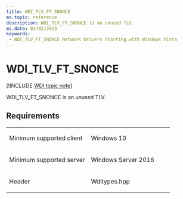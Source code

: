 ```yaml
---
title: WDI_TLV_FT_SNONCE
ms.topic: reference
description: WDI_TLV_FT_SNONCE is an unused TLV.
ms.date: 03/02/2023
keywords:
 - WDI_TLV_FT_SNONCE Network Drivers Starting with Windows Vista
---
```


# WDI\_TLV\_FT\_SNONCE

[!INCLUDE [WDI topic note](../includes/wdi-version-warning.md)]


WDI\_TLV\_FT\_SNONCE is an unused TLV.

## Requirements

<table>
<colgroup>
<col width="50%" />
<col width="50%" />
</colgroup>
<tbody>
<tr class="odd">
<td><p>Minimum supported client</p></td>
<td><p>Windows 10</p></td>
</tr>
<tr class="even">
<td><p>Minimum supported server</p></td>
<td><p>Windows Server 2016</p></td>
</tr>
<tr class="odd">
<td><p>Header</p></td>
<td>Wditypes.hpp</td>
</tr>
</tbody>
</table>

 

 




